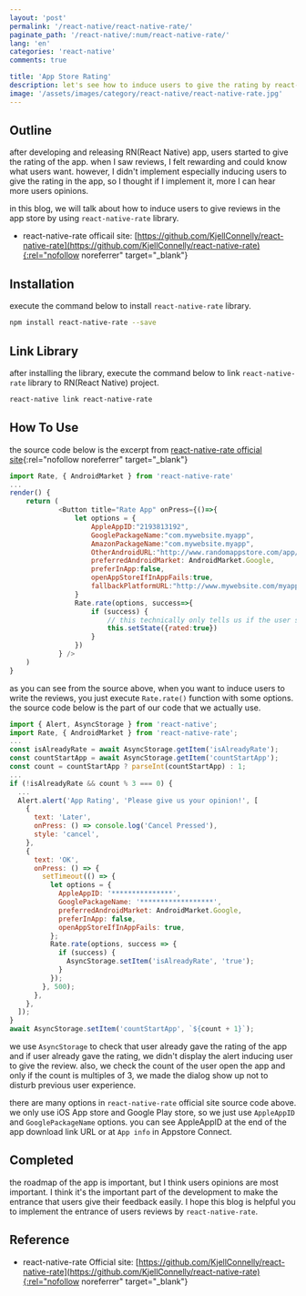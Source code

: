 ```yaml
---
layout: 'post'
permalink: '/react-native/react-native-rate/'
paginate_path: '/react-native/:num/react-native-rate/'
lang: 'en'
categories: 'react-native'
comments: true

title: 'App Store Rating'
description: let's see how to induce users to give the rating by react-native-rate library on RN(React Native) project.
image: '/assets/images/category/react-native/react-native-rate.jpg'
---
```



## Outline
after developing and releasing RN(React Native) app, users started to give the rating of the app. when I saw reviews, I felt rewarding and could know what users want. however, I didn't implement especially inducing users to give the rating in the app, so I thought if I implement it, more I can hear more users opinions.

in this blog, we will talk about how to induce users to give reviews in the app store by using ```react-native-rate``` library.

- react-native-rate officail site: [https://github.com/KjellConnelly/react-native-rate](https://github.com/KjellConnelly/react-native-rate){:rel="nofollow noreferrer" target="_blank"}

## Installation
execute the command below to install ```react-native-rate``` library.

```bash
npm install react-native-rate --save
```

## Link Library
after installing the library, execute the command below to link ```react-native-rate``` library to RN(React Native) project.

```bash
react-native link react-native-rate
```

## How To Use
the source code below is the excerpt from [react-native-rate official site](https://github.com/KjellConnelly/react-native-rate){:rel="nofollow noreferrer" target="_blank"}

```js
import Rate, { AndroidMarket } from 'react-native-rate'
...
render() {
    return (
            <Button title="Rate App" onPress={()=>{
                let options = {
                    AppleAppID:"2193813192",
                    GooglePackageName:"com.mywebsite.myapp",
                    AmazonPackageName:"com.mywebsite.myapp",
                    OtherAndroidURL:"http://www.randomappstore.com/app/47172391",
                    preferredAndroidMarket: AndroidMarket.Google,
                    preferInApp:false,
                    openAppStoreIfInAppFails:true,
                    fallbackPlatformURL:"http://www.mywebsite.com/myapp.html",
                }
                Rate.rate(options, success=>{
                    if (success) {
                        // this technically only tells us if the user successfully went to the Review Page. Whether they actually did anything, we do not know.
                        this.setState({rated:true})
                    }
                })
            } />
    )
}
```

as you can see from the source above, when you want to induce users to write the reviews, you just execute ```Rate.rate()``` function with some options. the source code below is the part of our code that we actually use.

```js
import { Alert, AsyncStorage } from 'react-native';
import Rate, { AndroidMarket } from 'react-native-rate';
...
const isAlreadyRate = await AsyncStorage.getItem('isAlreadyRate');
const countStartApp = await AsyncStorage.getItem('countStartApp');
const count = countStartApp ? parseInt(countStartApp) : 1;
...
if (!isAlreadyRate && count % 3 === 0) {
  ...
  Alert.alert('App Rating', 'Please give us your opinion!', [
    {
      text: 'Later',
      onPress: () => console.log('Cancel Pressed'),
      style: 'cancel',
    },
    {
      text: 'OK',
      onPress: () => {
        setTimeout(() => {
          let options = {
            AppleAppID: '***************',
            GooglePackageName: '******************',
            preferredAndroidMarket: AndroidMarket.Google,
            preferInApp: false,
            openAppStoreIfInAppFails: true,
          };
          Rate.rate(options, success => {
            if (success) {
              AsyncStorage.setItem('isAlreadyRate', 'true');
            }
          });
        }, 500);
      },
    },
  ]);
}
await AsyncStorage.setItem('countStartApp', `${count + 1}`);
```

we use ```AsyncStorage``` to check that user already gave the rating of the app and if user already gave the rating, we didn't display the alert inducing user to give the review. also, we check the count of the user open the app and only if the count is multiples of 3, we made the dialog show up not to disturb previous user experience.

there are many options in ```react-native-rate``` official site source code above. we only use iOS App store and Google Play store, so we just use ```AppleAppID``` and ```GooglePackageName``` options. you can see AppleAppID at the end of the app download link URL or at ```App info``` in Appstore Connect.

## Completed
the roadmap of the app is important, but I think users opinions are most important. I think it's the important part of the development to make the entrance that users give their feedback easily. I hope this blog is helpful you to implement the entrance of users reviews by ```react-native-rate```.


## Reference
- react-native-rate Official site: [https://github.com/KjellConnelly/react-native-rate](https://github.com/KjellConnelly/react-native-rate){:rel="nofollow noreferrer" target="_blank"}